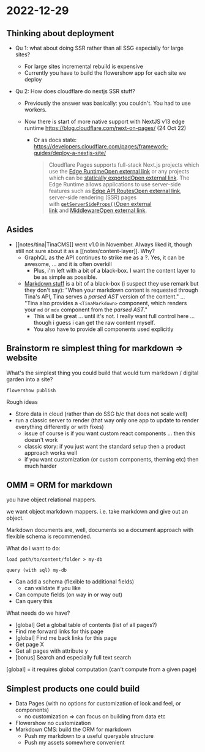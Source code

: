 # 2022-12-29

## Thinking about deployment

- Qu 1: what about doing SSR rather than all SSG especially for large sites?
  - For large sites incremental rebuild is expensive
  - Currently you have to build the flowershow app for each site we deploy
- Qu 2: How does cloudflare do nextjs SSR stuff?

  - Previously the answer was basically: you couldn't. You had to use workers.
  - Now there is start of more native support with NextJS v13 edge runtime https://blog.cloudflare.com/next-on-pages/ (24 Oct 22)

    - Or as docs state: https://developers.cloudflare.com/pages/framework-guides/deploy-a-nextjs-site/

      > Cloudflare Pages supports full-stack Next.js projects which use the [Edge RuntimeOpen external link](https://nextjs.org/docs/api-reference/edge-runtime) or any projects which can be [statically exportedOpen external link](https://nextjs.org/docs/advanced-features/static-html-export). The Edge Runtime allows applications to use server-side features such as [Edge API RoutesOpen external link](https://nextjs.org/docs/api-routes/edge-api-routes), server-side rendering (SSR) pages with [`getServerSideProps()`Open external link](https://nextjs.org/docs/api-reference/data-fetching/get-server-side-props) and [MiddlewareOpen external link](https://nextjs.org/docs/advanced-features/middleware).

## Asides

- [[notes/tina|TinaCMS]] went v1.0 in November. Always liked it, though still not sure about it as a [[notes/content-layer]]. Why?
  - GraphQL as the API continues to strike me as a ?. Yes, it can be awesome, ... and it is often overkill
    - Plus, i'm left with a bit of a black-box. I want the content layer to be as simple as possible.
  - [Markdown stuff](https://tina.io/docs/editing/markdown/) is a bit of a black-box (i suspect they use remark but they don't say): "When your markdown content is requested through Tina's API, Tina serves a *parsed AST* version of the content." ... "Tina also provides a `<TinaMarkdown>` component, which renders your `md` or `mdx` component from the *parsed AST*."
    - This will be great ... until it's not. I really want full control here ... though i guess i can get the raw content myself.
    - You also have to provide all components used explicitly

## Brainstorm re simplest thing for markdown => website

What's the simplest thing you could build that would turn markdown / digital garden into a site?

```
flowershow publish
```

Rough ideas

- Store data in cloud (rather than do SSG b/c that does not scale well)
- run a classic server to render (that way only one app to update to render everything differently or with fixes)
  - issue of course is if you want custom react components ... then this doesn't work
  - classic story: if you just want the standard setup then a product approach works well
  - if you want customization (or custom components, theming etc) then much harder

## OMM = ORM for markdown

you have object relational mappers.

we want object markdown mappers. i.e. take markdown and give out an object.

Markdown documents are, well, documents so a document approach with flexible schema is recommended.

What do i want to do:

```
load path/to/content/folder > my-db

query (with sql) my-db
```

- Can add a schema (flexible to additional fields)
  - can validate if you like
- Can compute fields (on way in or way out)
- Can query this

What needs do we have?

- [global] Get a global table of contents (list of all pages?)
- Find me forward links for this page
- [global] Find me back links for this page
- Get page X
- Get all pages with attribute y
- [bonus] Search and especially full text search

[global] = it requires global computation (can't compute from a given page)

## Simplest products one could build

- Data Pages (with no options for customization of look and feel, or components)
  - no customization => can focus on building from data etc
- Flowershow no customization
- Markdown CMS: build the ORM for markdown
  - Push my markdown to a useful queryable structure
  - Push my assets somewhere convenient
